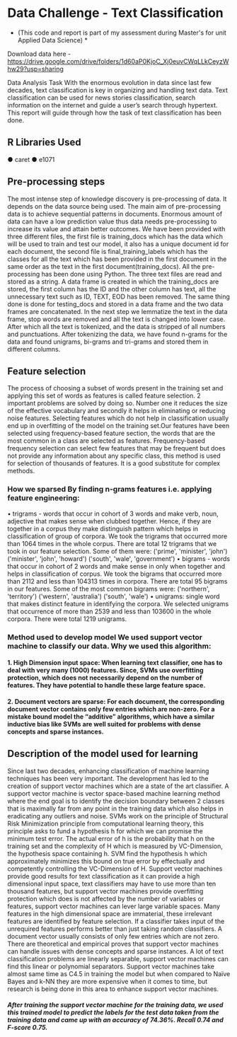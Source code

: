 # Data Challenge - Text Classification 
* (This code and report is part of my assessment during Master's for unit Applied Data Science) *

Download data here - https://drive.google.com/drive/folders/1d60aP0KjoC_Xj0euvCWqLLkCeyzWhw29?usp=sharing

Data Analysis Task
With the enormous evolution in data since last few decades, text classification is key in organizing and handling text data. Text classification can be used for news stories classification, search information on the internet and guide a user’s search through hypertext. This report will guide through how the task of text classification has been done.
## R Libraries Used 
● caret 
● e1071
## Pre-processing steps 
The most intense step of knowledge discovery is pre-processing of data. It depends on the data source being used. The main aim of pre-processing data is to achieve sequential patterns in documents. Enormous amount of data can have a low prediction value thus data needs pre-processing to increase its value and attain better outcomes.
We have been provided with three different files, the first file is training_docs which has the data which will be used to train and test our model, it also has a unique document id for each document, the second file is final_training_labels which has the classes for all the text which has been provided in the first document in the same order as the text in the first document(training_docs).
All the pre-processing has been done using Python. The three text files are read and stored as a string. A data frame is created in which the training_docs are stored, the first column has the ID and the other column has text, all the unnecessary text such as ID, TEXT, EOD has been removed. The same thing done is done for testing_docs and stored in a data frame and the two data frames are concatenated.
In the next step we lemmatize the text in the data frame, stop words are removed and all the text is changed into lower case. After which all the text is tokenized, and the data is stripped of all numbers and punctuations. After tokenizing the data, we have found n-grams for the data and found unigrams, bi-grams and tri-grams and stored them in different columns.
## Feature selection 
The process of choosing a subset of words present in the training set and applying this set of words as features is called feature selection. 2 important problems are solved by doing so. Number one it reduces the size of the effective vocabulary and secondly it helps in eliminating or reducing noise features. Selecting features which do not help in classification usually end up in overfitting of the model on the training set.Our features have been selected using frequency-based feature section, the words that are the most
common in a class are selected as features. Frequency-based frequency selection can select few features that may be frequent but does not provide any information about any specific class, this method is used for selection of thousands of features. It is a good substitute for complex methods. 
### How we sparsed By finding n-grams features i.e. applying feature engineering:
• trigrams - words that occur in cohort of 3 words and make verb, noun, adjective that makes sense when clubbed together. Hence, if they are together in a corpus they make distinguish pattern which helps in classification of group of corpora. We took the trigrams that occurred more than 1064 times in the whole corpus. There are total 12 trigrams that we took in our feature selection.
Some of them were:
('prime', 'minister', 'john')
('minister', 'john', 'howard')
('south', 'wale', 'government')
• bigrams - words that occur in cohort of 2 words and make sense in only when together and helps in classification of corpus. We took the bigrams that occurred more than 2112 and less than 104313 times in corpora. There are total 95 bigrams in our features. Some of the most common bigrams were:
('northern', 'territory')
('western', 'australia')
('south', 'wale')
• unigrams: single word that makes distinct feature in identifying the corpora. We selected unigrams that occurrence of more than 2539 and less than 103600 in the whole corpora. There were total 1219 unigrams. 

### Method used to develop model We used support vector machine to classify our data. Why we used this algorithm:
#### 1. High Dimension input space: When learning text classifier, one has to deal with very many (1000) features. Since, SVMs use overfitting protection, which does not necessarily depend on the number of features. They have potential to handle these large feature space.
#### 2. Document vectors are sparse: For each document, the corresponding document vector contains only few entries which are non-zero. For a mistake bound model the “additive” algorithms, which have a similar inductive bias like SVMs are well suited for problems with dense concepts and sparse instances.
## Description of the model used for learning 
Since last two decades, enhancing classification of machine learning techniques has been very important. The development has led to the creation of support vector machines which are a state of the art classifier. A support vector machine is vector space-based machine learning method where the end goal is to identify the decision boundary between 2 classes that is maximally far from any point in the training data which also helps in eradicating any outliers and noise. SVMs work on the principle of Structural Risk Minimization principle from computational learning theory, this principle asks to fund a hypothesis h for which we can promise the minimum test error. The actual error of h is the probability that h on the training set and the complexity of H which is measured by VC-Dimension, the hypothesis space containing h. SVM find the hypothesis h which approximately minimizes this bound on true error by effectually and competently controlling the VC-Dimension of H.
Support vector machines provide good results for text classification as it can provide a high dimensional input space, text classifiers may have to use more than ten thousand features, but support vector machines provide overfitting protection which does is not affected by the number of variables or features, support vector machines can lever large variable spaces. Many features in the high dimensional space are immaterial, these irrelevant features are identified by feature selection. If a classifier takes input of the unrequired features performs better than just taking random classifiers.
A document vector usually consists of only few entries which are not zero. There are theoretical and empirical proves that support vector machines can handle issues with dense concepts and sparse instances. A lot of text classification problems are linearly separable, support vector machines can find this linear or polynomial separators. Support vector machines take almost same time as C4.5 in training the model but when compared to Naïve Bayes and k-NN they are more expensive when it comes to time, but research is being done in this area to enhance support vector machines.
##### After training the support vector machine for the training data, we used this trained model to predict the labels for the test data taken from the training data and came up with an accuracy of 74.36%. Recall 0.74 and F-score 0.75.
